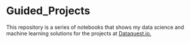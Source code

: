 # Guided_Projects
  This repository is a series of notebooks that shows my data science and machine learning solutions for the projects at [Dataquest.io.](https://www.dataquest.io/)
